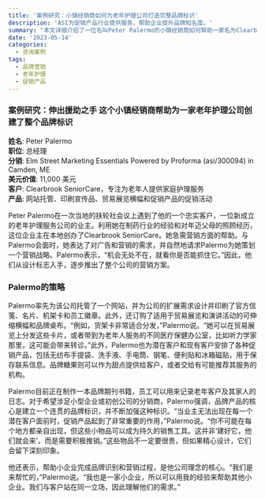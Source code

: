 ```yaml
---
title: '案例研究：小镇经销商如何为老年护理公司打造完整品牌标识'
description: 'ASI为促销产品行业提供服务，帮助企业提升品牌知名度。'
summary: "本文详细介绍了一位名叫Peter Palermo的小镇经销商如何帮助一家名为Clearbrook SeniorCare的老年护理公司建立完整的品牌标识。通过提供网站托管、印刷宣传品、贸易展览横幅和促销产品等服务，该公司不仅成功地提升了自身的形象，同时也加强了与客户的联系，展示了专业的品牌识别和营销策略。"
date: '2023-05-14'
categories:
  - 咨询案例
tags:
  - 品牌营销
  - 老年护理
  - 促销产品
---
```


### 案例研究：伸出援助之手 这个小镇经销商帮助为一家老年护理公司创建了整个品牌标识

**姓名**: Peter Palermo  
**职位**: 总经理  
**分销**: Elm Street Marketing Essentials Powered by Proforma (asi/300094) in Camden, ME  
**美元价值**: 11,000 美元  
**客户**: Clearbrook SeniorCare，专注为老年人提供家庭护理服务  
**产品**: 网站托管、印刷宣传品、贸易展览横幅和促销产品的促销活动  

Peter Palermo在一次当地的扶轮社会议上遇到了他的一个忠实客户，一位新成立的老年护理服务公司的业主。利用她在制药行业的经验和对年迈父母的照顾经历，这位企业主在本地创办了Clearbrook SeniorCare。她急需营销方面的帮助。与Palermo会面时，她表达了对广告和营销的需求，并自然地请求Palermo为她策划一个营销战略。Palermo表示，“机会无处不在，就看你是否能抓住它。”因此，他们从设计标志入手，逐步推出了整个公司的营销方案。

### Palermo的策略

Palermo率先为该公司托管了一个网站，并为公司的扩展需求设计并印刷了官方信笺、名片、机架卡和员工徽章。此外，还订购了适用于贸易展览和演讲活动的可伸缩横幅和品牌桌布。“例如，货架卡非常适合分发，”Palermo说。“她可以在贸易展览上分发这些卡片，或者带到为老年人服务的不同医疗保健办公室，比如听力学家那里，这可能会带来转诊。”此外，Palermo也为潜在客户和现有客户安排了各种促销产品，包括无纺布手提袋、洗手液、手电筒、钢笔、便利贴和冰箱磁贴，用于保存联系信息。品牌糖果则可以作为甜点提供给客户，或者交给有可能推荐其服务的机构。

Palermo目前正在制作一本品牌期刊书籍，员工可以用来记录老年客户及其家人的日志。对于希望涉足小型企业或初创公司的分销商，Palermo强调，品牌产品的核心是建立一个连贯的品牌标识，并不断加强这种标识。“当业主无法出现在每一个潜在客户面前时，促销产品起到了非常重要的作用，”Palermo说。“你不可能在每个地方都亲自出现，但这些小物品可以成为持久的销售工具。这并非‘建好它，他们就会来’，而是需要积极推销。”这些物品不一定要很贵，但如果精心设计，它们会留下深刻印象。

他还表示，帮助小企业完成品牌识别和营销过程，是他公司理念的核心。“我们是来帮忙的，”Palermo说。“我也是一家小企业，所以可以用我的经验来帮助其他小企业。我们与客户站在同一立场，因此理解他们的需求。”